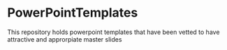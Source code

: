 # PowerPointTemplates

This repository holds powerpoint templates that have been vetted to have attractive and 
approrpiate master slides


<!-- Format options for reference
These different structures will lead to html formatting

Will become a heading
==============
Will become a sub heading
--------------

*This will be Italic*

**This will be Bold**

- This will be a list item
- This will be a list item

    Add a indent and this will end up as code
-->
